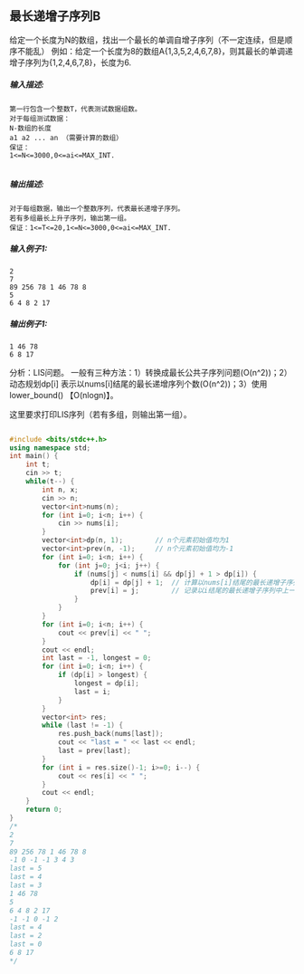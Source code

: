 ## 最长递增子序列B

给定一个长度为N的数组，找出一个最长的单调自增子序列（不一定连续，但是顺序不能乱）
例如：给定一个长度为8的数组A{1,3,5,2,4,6,7,8}，则其最长的单调递增子序列为{1,2,4,6,7,8}，长度为6.

##### **输入描述:**

```
第一行包含一个整数T，代表测试数据组数。
对于每组测试数据：
N-数组的长度
a1 a2 ... an （需要计算的数组）
保证：
1<=N<=3000,0<=ai<=MAX_INT.
  
```

##### **输出描述:**

```
对于每组数据，输出一个整数序列，代表最长递增子序列。
若有多组最长上升子序列，输出第一组。
保证：1<=T<=20,1<=N<=3000,0<=ai<=MAX_INT.
```

##### **输入例子1:**

```
2
7
89 256 78 1 46 78 8
5
6 4 8 2 17
```

##### **输出例子1:**

```
1 46 78
6 8 17
```

分析：LIS问题。 一般有三种方法：1）转换成最长公共子序列问题(O(n^2))；2）动态规划dp[i] 表示以nums[i]结尾的最长递增序列个数(O(n^2))；3）使用lower_bound() 【O(nlogn)】。

这里要求打印LIS序列（若有多组，则输出第一组）。

```cpp

#include <bits/stdc++.h>
using namespace std;
int main() {
    int t;
    cin >> t;
    while(t--) {
        int n, x;
        cin >> n;
        vector<int>nums(n);
        for (int i=0; i<n; i++) {
            cin >> nums[i];
        }
        vector<int>dp(n, 1);		// n个元素初始值均为1
        vector<int>prev(n, -1);		// n个元素初始值均为-1
        for (int i=0; i<n; i++) {
            for (int j=0; j<i; j++) {
                if (nums[j] < nums[i] && dp[j] + 1 > dp[i]) {
                    dp[i] = dp[j] + 1;	// 计算以nums[i]结尾的最长递增子序列长度
                    prev[i] = j;		// 记录以i结尾的最长递增子序列中上一个元素的索引
                }
            }
        }
        for (int i=0; i<n; i++) {
            cout << prev[i] << " ";
        }
        cout << endl;
        int last = -1, longest = 0;
        for (int i=0; i<n; i++) {
            if (dp[i] > longest) {
                longest = dp[i];
                last = i;
            }
        }
        vector<int> res;
        while (last != -1) {
            res.push_back(nums[last]);
            cout << "last = " << last << endl;
            last = prev[last];
        }
        for (int i = res.size()-1; i>=0; i--) {
            cout << res[i] << " ";
        }
        cout << endl;
    }
    return 0;
}
/*
2
7
89 256 78 1 46 78 8
-1 0 -1 -1 3 4 3
last = 5
last = 4
last = 3
1 46 78
5
6 4 8 2 17
-1 -1 0 -1 2
last = 4
last = 2
last = 0
6 8 17
*/
```

